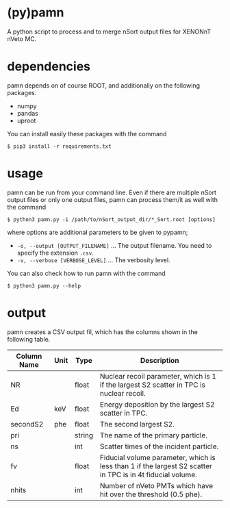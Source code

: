 # (py)pamn
A python script to process and to merge nSort output files for XENONnT nVeto MC.

# dependencies
pamn depends on of course ROOT, and additionally on the following packages.

- numpy
- pandas
- uproot

You can install easily these packages with the command

```
$ pip3 install -r requirements.txt
```

# usage
pamn can be run from your command line.
Even if there are multiple nSort output files or only one output files, pamn can process them/it as well with the command

```
$ python3 pamn.py -i /path/to/nSort_output_dir/*_Sort.root [options]
```

where options are additional parameters to be given to pypamn;

- `-o, --output [OUTPUT_FILENAME]` ... The output filename. You need to specify the extension `.csv`.
- `-v, --verbose [VERBOSE_LEVEL]` ... The verbosity level.

You can also check how to run pamn with the command

```
$ python3 pamn.py --help
```

# output
pamn creates a CSV output fil, which has the columns shown in the following table.

| Column Name | Unit | Type   | Description |
|-------------|------|--------|-------------|
| NR          |      | float  | Nuclear recoil parameter, which is 1 if the largest S2 scatter in TPC is nuclear recoil. |
| Ed          | keV  | float  | Energy deposition by the largest S2 scatter in TPC.  |
| secondS2    | phe  | float  | The second largest S2.  |
| pri         |      | string | The name of the primary particle. |
| ns          |      | int    | Scatter times of the incident particle. |
| fv          |      | float  | Fiducial volume parameter, which is less than 1 if the largest S2 scatter in TPC is in 4t fiducial volume. |
| nhits       |      | int    | Number of nVeto PMTs which have hit over the threshold (0.5 phe).  |

